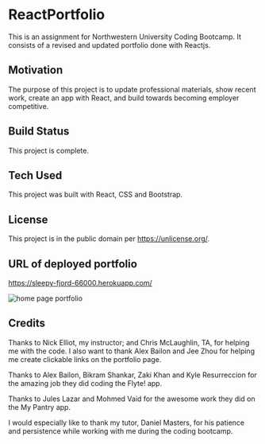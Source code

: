 # ReactPortfolio

This is an assignment for Northwestern University Coding Bootcamp. It consists of a revised and updated portfolio done with Reactjs.

## Motivation
The purpose of this project is to update professional materials, show recent work, create an app with React, and build towards becoming employer competitive.

## Build Status
This project is complete.

## Tech Used
This project was built with React, CSS and Bootstrap. 

## License
This project is in the public domain per https://unlicense.org/.  

## URL of deployed portfolio

https://sleepy-fjord-66000.herokuapp.com/

![home page portfolio](./portfolio/public/images/home%20page%20portfolio.png)


## Credits

Thanks to Nick Elliot, my instructor; and Chris McLaughlin, TA, for helping me with the code.  I also want to thank Alex Bailon and Jee Zhou for helping me create clickable links on the portfolio page. 

Thanks to Alex Bailon, Bikram Shankar, Zaki Khan and Kyle Resurreccion for the amazing job they did coding the Flyte! app.

Thanks to Jules Lazar and Mohmed Vaid for the awesome work they did on the My Pantry app.

I would especially like to thank my tutor, Daniel Masters, for his patience and persistence while working with me during the coding bootcamp. 

